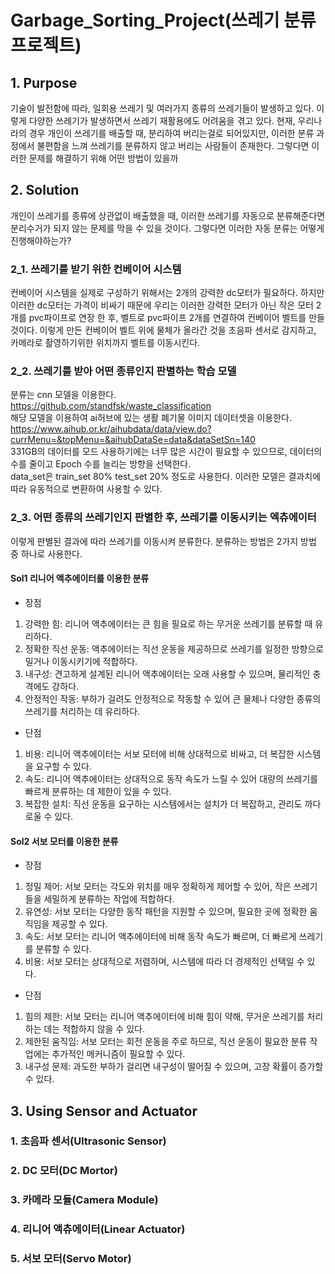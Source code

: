 # Garbage_Sorting_Project(쓰레기 분류 프로젝트)
## 1. Purpose
기술이 발전함에 따라, 일회용 쓰레기 및 여러가지 종류의 쓰레기들이 발생하고 있다. 이렇게 다양한 쓰레기가 발생하면서 쓰레기 재활용에도 어려움을 겪고 있다. 현재, 우리나라의 경우 개인이 쓰레기를 배출할 때, 분리하여 버리는걸로 되어있지만, 이러한 분류 과정에서 불편함을 느껴 쓰레기를 분류하지 않고 버리는 사람들이 존재한다. 그렇다면 이러한 문제를 해결하기 위해 어떤 방법이 있을까
## 2. Solution 
개인이 쓰레기를 종류에 상관없이 배출했을 때, 이러한 쓰레기를 자동으로 분류해준다면 분리수거가 되지 않는 문제를 막을 수 있을 것이다. 그렇다면 이러한 자동 분류는 어떻게 진행해야하는가?
### 2_1. 쓰레기를 받기 위한 컨베이어 시스템
컨베이어 시스템을 실제로 구성하기 위해서는 2개의 강력한 dc모터가 필요하다. 하지만 이러한 dc모터는 가격이 비싸기 때문에 우리는 이러한 강력한 모터가 아닌 작은 모터 2개를 pvc파이프로 연장 한 후, 벨트로 pvc파이프 2개를 연결하여 컨베이어 벨트를 만들 것이다. 이렇게 만든 컨베이어 벨트 위에 물체가 올라간 것을 초음파 센서로 감지하고, 카메라로 촬영하기위한 위치까지 벨트를 이동시킨다.
### 2_2. 쓰레기를 받아 어떤 종류인지 판별하는 학습 모델
분류는 cnn 모델을 이용한다. <br>
https://github.com/standfsk/waste_classification <br>
해당 모델을 이용하여 ai허브에 있는 생활 폐기물 이미지 데이터셋을 이용한다. <br>
https://www.aihub.or.kr/aihubdata/data/view.do?currMenu=&topMenu=&aihubDataSe=data&dataSetSn=140 <br>
331GB의 데이터를 모드 사용하기에는 너무 많은 시간이 필요할 수 있으므로, 데이터의 수를 줄이고 Epoch 수를 늘리는 방향을 선택한다. <Br>
data_set은 train_set 80% test_set 20% 정도로 사용한다. 이러한 모델은 결과치에 따라 유동적으로 변환하여 사용할 수 있다.<br>
### 2_3. 어떤 종류의 쓰레기인지 판별한 후, 쓰레기를 이동시키는 엑츄에이터
이렇게 판별된 결과에 따라 쓰레기를 이동시켜 분류한다. 분류하는 방법은 2가지 방법 중 하나로 사용한다.
#### Sol1 리니어 액추에이터를 이용한 분류
- 장점
1. 강력한 힘: 리니어 액추에이터는 큰 힘을 필요로 하는 무거운 쓰레기를 분류할 때 유리하다.
2. 정확한 직선 운동: 액추에이터는 직선 운동을 제공하므로 쓰레기를 일정한 방향으로 밀거나 이동시키기에 적합하다.
3. 내구성: 견고하게 설계된 리니어 액추에이터는 오래 사용할 수 있으며, 물리적인 충격에도 강하다.
4. 안정적인 작동: 부하가 걸려도 안정적으로 작동할 수 있어 큰 물체나 다양한 종류의 쓰레기를 처리하는 데 유리하다.
- 단점
1. 비용: 리니어 액추에이터는 서보 모터에 비해 상대적으로 비싸고, 더 복잡한 시스템을 요구할 수 있다.
2. 속도: 리니어 액추에이터는 상대적으로 동작 속도가 느릴 수 있어 대량의 쓰레기를 빠르게 분류하는 데 제한이 있을 수 있다.
3. 복잡한 설치: 직선 운동을 요구하는 시스템에서는 설치가 더 복잡하고, 관리도 까다로울 수 있다. <br>
   
#### Sol2 서보 모터를 이용한 분류
- 장점
1. 정밀 제어: 서보 모터는 각도와 위치를 매우 정확하게 제어할 수 있어, 작은 쓰레기들을 세밀하게 분류하는 작업에 적합하다.
2. 유연성: 서보 모터는 다양한 동작 패턴을 지원할 수 있으며, 필요한 곳에 정확한 움직임을 제공할 수 있다.
3. 속도: 서보 모터는 리니어 액추에이터에 비해 동작 속도가 빠르며, 더 빠르게 쓰레기를 분류할 수 있다.
4. 비용: 서보 모터는 상대적으로 저렴하며, 시스템에 따라 더 경제적인 선택일 수 있다.
- 단점
1. 힘의 제한: 서보 모터는 리니어 액추에이터에 비해 힘이 약해, 무거운 쓰레기를 처리하는 데는 적합하지 않을 수 있다.
2. 제한된 움직임: 서보 모터는 회전 운동을 주로 하므로, 직선 운동이 필요한 분류 작업에는 추가적인 메커니즘이 필요할 수 있다.
3. 내구성 문제: 과도한 부하가 걸리면 내구성이 떨어질 수 있으며, 고장 확률이 증가할 수 있다.

## 3. Using Sensor and Actuator
### 1. 초음파 센서(Ultrasonic Sensor)

### 2. DC 모터(DC Mortor)

### 3. 카메라 모듈(Camera Module)

### 4. 리니어 액츄에이터(Linear Actuator)

### 5. 서보 모터(Servo Motor)
